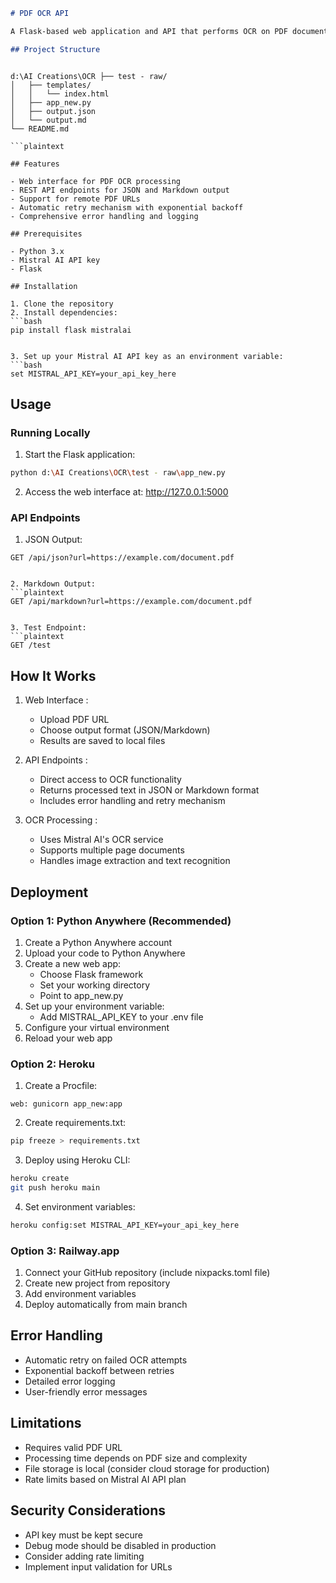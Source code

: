 ```markdown
# PDF OCR API

A Flask-based web application and API that performs OCR on PDF documents using Mistral AI's OCR service.

## Project Structure

 ```
```

d:\AI Creations\OCR ├── test - raw/
│   ├── templates/
│   │   └── index.html
│   ├── app_new.py
│   ├── output.json
│   └── output.md
└── README.md

```plaintext

## Features

- Web interface for PDF OCR processing
- REST API endpoints for JSON and Markdown output
- Support for remote PDF URLs
- Automatic retry mechanism with exponential backoff
- Comprehensive error handling and logging

## Prerequisites

- Python 3.x
- Mistral AI API key
- Flask

## Installation

1. Clone the repository
2. Install dependencies:
```bash
pip install flask mistralai
 ```
```

3. Set up your Mistral AI API key as an environment variable:
```bash
set MISTRAL_API_KEY=your_api_key_here
 ```

## Usage
### Running Locally
1. Start the Flask application:
```bash
python d:\AI Creations\OCR\test - raw\app_new.py
 ```

2. Access the web interface at: http://127.0.0.1:5000
### API Endpoints
1. JSON Output:
```plaintext
GET /api/json?url=https://example.com/document.pdf
 ```
```

2. Markdown Output:
```plaintext
GET /api/markdown?url=https://example.com/document.pdf
 ```
```

3. Test Endpoint:
```plaintext
GET /test
 ```

## How It Works
1. Web Interface :
   
   - Upload PDF URL
   - Choose output format (JSON/Markdown)
   - Results are saved to local files
2. API Endpoints :
   
   - Direct access to OCR functionality
   - Returns processed text in JSON or Markdown format
   - Includes error handling and retry mechanism
3. OCR Processing :
   
   - Uses Mistral AI's OCR service
   - Supports multiple page documents
   - Handles image extraction and text recognition
## Deployment
### Option 1: Python Anywhere (Recommended)
1. Create a Python Anywhere account
2. Upload your code to Python Anywhere
3. Create a new web app:
   - Choose Flask framework
   - Set your working directory
   - Point to app_new.py
4. Set up your environment variable:
   - Add MISTRAL_API_KEY to your .env file
5. Configure your virtual environment
6. Reload your web app
### Option 2: Heroku
1. Create a Procfile:
```plaintext
web: gunicorn app_new:app
 ```

2. Create requirements.txt:
```bash
pip freeze > requirements.txt
 ```

3. Deploy using Heroku CLI:
```bash
heroku create
git push heroku main
 ```

4. Set environment variables:
```bash
heroku config:set MISTRAL_API_KEY=your_api_key_here
 ```


### Option 3: Railway.app
1. Connect your GitHub repository (include nixpacks.toml file)
2. Create new project from repository
3. Add environment variables
4. Deploy automatically from main branch
## Error Handling
- Automatic retry on failed OCR attempts
- Exponential backoff between retries
- Detailed error logging
- User-friendly error messages
## Limitations
- Requires valid PDF URL
- Processing time depends on PDF size and complexity
- File storage is local (consider cloud storage for production)
- Rate limits based on Mistral AI API plan
## Security Considerations
- API key must be kept secure
- Debug mode should be disabled in production
- Consider adding rate limiting
- Implement input validation for URLs